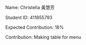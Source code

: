 Name: Christelia 黃慧芳

Student ID: 411855793

Expected Contribution: 18%

Contribution: Making table for menu
